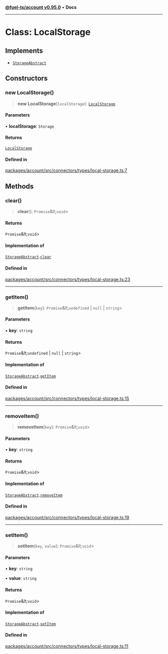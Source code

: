 [**@fuel-ts/account v0.95.0**](../index.md) • **Docs**

***

# Class: LocalStorage

## Implements

- [`StorageAbstract`](StorageAbstract.md)

## Constructors

### new LocalStorage()

> **new LocalStorage**(`localStorage`): [`LocalStorage`](LocalStorage.md)

#### Parameters

• **localStorage**: `Storage`

#### Returns

[`LocalStorage`](LocalStorage.md)

#### Defined in

[packages/account/src/connectors/types/local-storage.ts:7](https://github.com/FuelLabs/fuels-ts/blob/520f93c51eb523e7de0fb66083fca60997ac2db5/packages/account/src/connectors/types/local-storage.ts#L7)

## Methods

### clear()

> **clear**(): `Promise`\&lt;`void`\>

#### Returns

`Promise`\&lt;`void`\>

#### Implementation of

[`StorageAbstract`](StorageAbstract.md).[`clear`](StorageAbstract.md#clear)

#### Defined in

[packages/account/src/connectors/types/local-storage.ts:23](https://github.com/FuelLabs/fuels-ts/blob/520f93c51eb523e7de0fb66083fca60997ac2db5/packages/account/src/connectors/types/local-storage.ts#L23)

***

### getItem()

> **getItem**(`key`): `Promise`\&lt;`undefined` \| `null` \| `string`\>

#### Parameters

• **key**: `string`

#### Returns

`Promise`\&lt;`undefined` \| `null` \| `string`\>

#### Implementation of

[`StorageAbstract`](StorageAbstract.md).[`getItem`](StorageAbstract.md#getitem)

#### Defined in

[packages/account/src/connectors/types/local-storage.ts:15](https://github.com/FuelLabs/fuels-ts/blob/520f93c51eb523e7de0fb66083fca60997ac2db5/packages/account/src/connectors/types/local-storage.ts#L15)

***

### removeItem()

> **removeItem**(`key`): `Promise`\&lt;`void`\>

#### Parameters

• **key**: `string`

#### Returns

`Promise`\&lt;`void`\>

#### Implementation of

[`StorageAbstract`](StorageAbstract.md).[`removeItem`](StorageAbstract.md#removeitem)

#### Defined in

[packages/account/src/connectors/types/local-storage.ts:19](https://github.com/FuelLabs/fuels-ts/blob/520f93c51eb523e7de0fb66083fca60997ac2db5/packages/account/src/connectors/types/local-storage.ts#L19)

***

### setItem()

> **setItem**(`key`, `value`): `Promise`\&lt;`void`\>

#### Parameters

• **key**: `string`

• **value**: `string`

#### Returns

`Promise`\&lt;`void`\>

#### Implementation of

[`StorageAbstract`](StorageAbstract.md).[`setItem`](StorageAbstract.md#setitem)

#### Defined in

[packages/account/src/connectors/types/local-storage.ts:11](https://github.com/FuelLabs/fuels-ts/blob/520f93c51eb523e7de0fb66083fca60997ac2db5/packages/account/src/connectors/types/local-storage.ts#L11)
